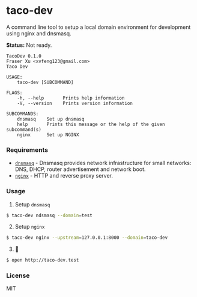 # taco-dev
A command line tool to setup a local domain environment for development using nginx and dnsmasq.

**Status:** Not ready.

```
TacoDev 0.1.0
Fraser Xu <xvfeng123@gmail.com>
Taco Dev

USAGE:
    taco-dev [SUBCOMMAND]

FLAGS:
    -h, --help       Prints help information
    -V, --version    Prints version information

SUBCOMMANDS:
    dnsmasq    Set up dnsmasq
    help       Prints this message or the help of the given subcommand(s)
    nginx      Set up NGINX
```

### Requirements

* [`dnsmasq`](http://www.thekelleys.org.uk/dnsmasq/doc.html) - Dnsmasq provides network infrastructure for small networks: DNS, DHCP, router advertisement and network boot. 
* [`nginx`](https://nginx.org/en/) - HTTP and reverse proxy server.

### Usage

1. Setup `dnsmasq`

```sh
$ taco-dev ndsmasq --domain=test
```

2. Setup `nginx`

```sh
$ taco-dev nginx --upstream=127.0.0.1:8000 --domain=taco-dev
```

3. :tada: 

```sh
$ open http://taco-dev.test 
```

### License
MIT